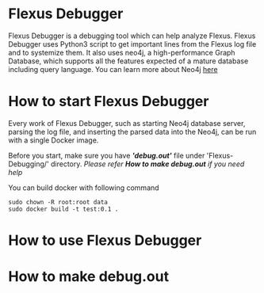 # Flexus Debugger #

Flexus Debugger is a debugging tool which can help analyze Flexus. Flexus Debugger uses Python3 script to get important lines from the Flexus log file and to systemize them. It also uses neo4j, a high-performance Graph Database, which supports all the features expected of a mature database including query language. You can learn more about Neo4j [here][neo4jweb]

# How to start Flexus Debugger #

Every work of Flexus Debugger, such as starting Neo4j database server, parsing the log file, and inserting the parsed data into the Neo4j, can be run with a single Docker image.

Before you start, make sure you have ***'debug.out'*** file under 'Flexus-Debugging/' directory.
*Please refer **How to make debug.out** if you need help*

You can build docker with following command
<pre><code>sudo chown -R root:root data
sudo docker build -t test:0.1 .</code></pre>



# How to use Flexus Debugger #


# How to make debug.out #




[neo4jweb]:https://neo4j.com/ 
